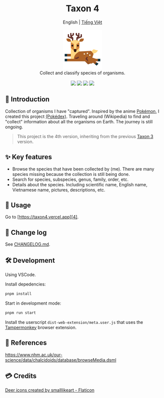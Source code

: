 <h1 align="center">Taxon 4</h1>

<p align="center">
	<span>English</span>
	|
	<a href="./README.vi.md">Tiếng Việt</a>
	<br>
	<br>
	<img src="./public/assets/images/logo.png" height="128">
	<br>
	Collect and classify species of organisms.
	<br>
	<br>
	<img src="https://img.shields.io/github/package-json/v/tientq64/taxon4?label=Version&color=0284c7">
	<img src="https://img.shields.io/github/deployments/tientq64/taxon4/production?label=Deployment&color=f43f5e">
	<img src="https://img.shields.io/github/size/tientq64/taxon4/public/data/data.taxon4?label=Data&color=059669">
	<img src="https://img.shields.io/website?label=Website&url=https://taxon4.vercel.app&up_color=65a30d&down_color=f43f5e">
</p>

## 📰 Introduction

Collection of organisms I have "captured". Inspired by the anime [Pokémon][1], I created this project [(Pokédex)][2]. Traveling around (Wikipedia) to find and "collect" information about all the organisms on Earth. The journey is still ongoing.

> This project is the 4th version, inheriting from the previous [Taxon 3][3] version.

## ✨ Key features

- Browse the species that have been collected by (me). There are many species missing because the collection is still being done.
- Search for species, subspecies, genus, family, order, etc.
- Details about the species. Including scientific name, English name, Vietnamese name, pictures, descriptions, etc.

## 🤳 Usage

Go to [https://taxon4.vercel.app][4].

## 📑 Change log

See [CHANGELOG.md][5].

## 🛠️ Development

Using VSCode.

Install depedencies:

```bash
pnpm install
```

Start in development mode:

```bash
pnpm run start
```

Install the userscript `dist-web-extension/meta.user.js` that uses the [Tampermonkey][6] browser extension.

## 📂 References

https://www.nhm.ac.uk/our-science/data/chalcidoids/database/browseMedia.dsml

## 💳 Credits

<a href="https://www.flaticon.com/free-icons/deer" title="deer icons">
	Deer icons created by smalllikeart - Flaticon
</a>

[1]: https://en.wikipedia.org/wiki/Pok%C3%A9mon
[2]: https://en.wikipedia.org/wiki/Gameplay_of_Pok%C3%A9mon#Pok%C3%A9dex
[3]: https://github.com/tientq64/taxon
[4]: https://taxon4.vercel.app/
[5]: ./CHANGELOG.md
[6]: https://www.tampermonkey.net/
